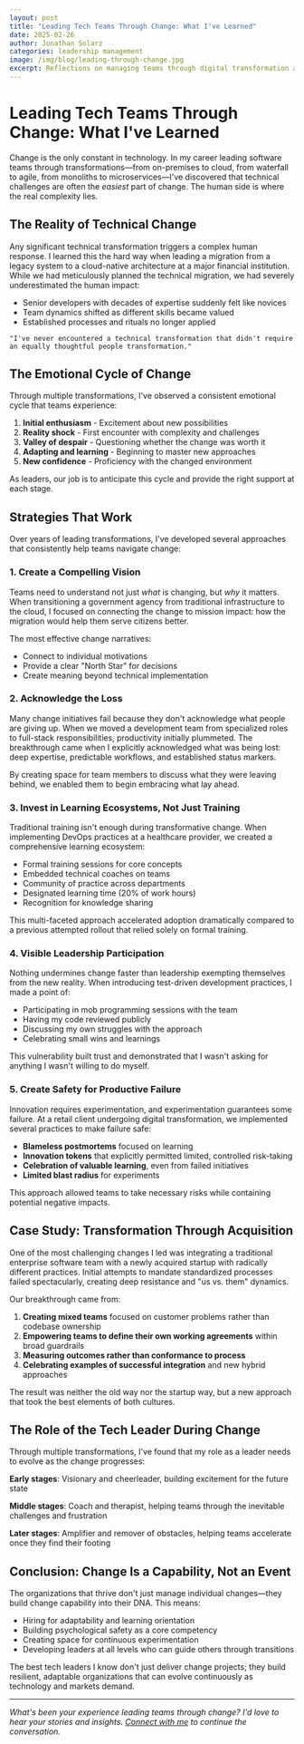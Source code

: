```yaml
---
layout: post
title: "Leading Tech Teams Through Change: What I've Learned"
date: 2025-02-26
author: Jonathan Solarz
categories: leadership management
image: /img/blog/leading-through-change.jpg
excerpt: Reflections on managing teams through digital transformation and uncertainty, with practical advice for tech leaders facing similar challenges.
---
```


# Leading Tech Teams Through Change: What I've Learned

Change is the only constant in technology. In my career leading software teams through transformations—from on-premises to cloud, from waterfall to agile, from monoliths to microservices—I've discovered that technical challenges are often the *easiest* part of change. The human side is where the real complexity lies.

## The Reality of Technical Change

Any significant technical transformation triggers a complex human response. I learned this the hard way when leading a migration from a legacy system to a cloud-native architecture at a major financial institution. While we had meticulously planned the technical migration, we had severely underestimated the human impact:

- Senior developers with decades of expertise suddenly felt like novices
- Team dynamics shifted as different skills became valued
- Established processes and rituals no longer applied

```
"I've never encountered a technical transformation that didn't require an equally thoughtful people transformation."
```

## The Emotional Cycle of Change

Through multiple transformations, I've observed a consistent emotional cycle that teams experience:

1. **Initial enthusiasm** - Excitement about new possibilities
2. **Reality shock** - First encounter with complexity and challenges
3. **Valley of despair** - Questioning whether the change was worth it
4. **Adapting and learning** - Beginning to master new approaches
5. **New confidence** - Proficiency with the changed environment

As leaders, our job is to anticipate this cycle and provide the right support at each stage.

## Strategies That Work

Over years of leading transformations, I've developed several approaches that consistently help teams navigate change:

### 1. Create a Compelling Vision

Teams need to understand not just *what* is changing, but *why* it matters. When transitioning a government agency from traditional infrastructure to the cloud, I focused on connecting the change to mission impact: how the migration would help them serve citizens better.

The most effective change narratives:
- Connect to individual motivations
- Provide a clear "North Star" for decisions
- Create meaning beyond technical implementation

### 2. Acknowledge the Loss

Many change initiatives fail because they don't acknowledge what people are giving up. When we moved a development team from specialized roles to full-stack responsibilities, productivity initially plummeted. The breakthrough came when I explicitly acknowledged what was being lost: deep expertise, predictable workflows, and established status markers.

By creating space for team members to discuss what they were leaving behind, we enabled them to begin embracing what lay ahead.

### 3. Invest in Learning Ecosystems, Not Just Training

Traditional training isn't enough during transformative change. When implementing DevOps practices at a healthcare provider, we created a comprehensive learning ecosystem:

- Formal training sessions for core concepts
- Embedded technical coaches on teams
- Community of practice across departments
- Designated learning time (20% of work hours)
- Recognition for knowledge sharing

This multi-faceted approach accelerated adoption dramatically compared to a previous attempted rollout that relied solely on formal training.

### 4. Visible Leadership Participation

Nothing undermines change faster than leadership exempting themselves from the new reality. When introducing test-driven development practices, I made a point of:

- Participating in mob programming sessions with the team
- Having my code reviewed publicly
- Discussing my own struggles with the approach
- Celebrating small wins and learnings

This vulnerability built trust and demonstrated that I wasn't asking for anything I wasn't willing to do myself.

### 5. Create Safety for Productive Failure

Innovation requires experimentation, and experimentation guarantees some failure. At a retail client undergoing digital transformation, we implemented several practices to make failure safe:

- **Blameless postmortems** focused on learning
- **Innovation tokens** that explicitly permitted limited, controlled risk-taking
- **Celebration of valuable learning**, even from failed initiatives
- **Limited blast radius** for experiments

This approach allowed teams to take necessary risks while containing potential negative impacts.

## Case Study: Transformation Through Acquisition

One of the most challenging changes I led was integrating a traditional enterprise software team with a newly acquired startup with radically different practices. Initial attempts to mandate standardized processes failed spectacularly, creating deep resistance and "us vs. them" dynamics.

Our breakthrough came from:

1. **Creating mixed teams** focused on customer problems rather than codebase ownership
2. **Empowering teams to define their own working agreements** within broad guardrails
3. **Measuring outcomes rather than conformance to process**
4. **Celebrating examples of successful integration** and new hybrid approaches

The result was neither the old way nor the startup way, but a new approach that took the best elements of both cultures.

## The Role of the Tech Leader During Change

Through multiple transformations, I've found that my role as a leader needs to evolve as the change progresses:

**Early stages**: Visionary and cheerleader, building excitement for the future state

**Middle stages**: Coach and therapist, helping teams through the inevitable challenges and frustration

**Later stages**: Amplifier and remover of obstacles, helping teams accelerate once they find their footing

## Conclusion: Change Is a Capability, Not an Event

The organizations that thrive don't just manage individual changes—they build change capability into their DNA. This means:

- Hiring for adaptability and learning orientation
- Building psychological safety as a core competency
- Creating space for continuous experimentation
- Developing leaders at all levels who can guide others through transitions

The best tech leaders I know don't just deliver change projects; they build resilient, adaptable organizations that can evolve continuously as technology and markets demand.

---

*What's been your experience leading teams through change? I'd love to hear your stories and insights. [Connect with me](/contact.html) to continue the conversation.*
